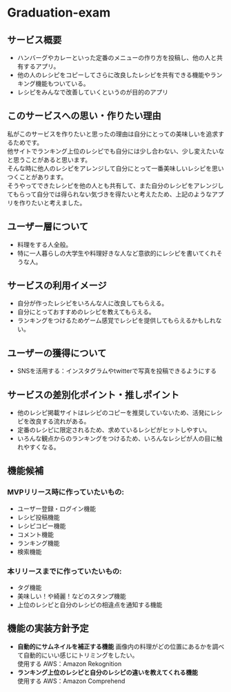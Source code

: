 # Graduation-exam

## サービス概要
- ハンバーグやカレーといった定番のメニューの作り方を投稿し、他の人と共有するアプリ。
- 他の人のレシピをコピーしてさらに改良したレシピを共有できる機能やランキング機能もついている。
- レシピをみんなで改善していくというのが目的のアプリ

## このサービスへの思い・作りたい理由
  私がこのサービスを作りたいと思ったの理由は自分にとっての美味しいを追求するためです。<br>
  他サイトでランキング上位のレシピでも自分には少し合わない、少し変えたいなと思うことがあると思います。<br>
  そんな時に他人のレシピをアレンジして自分にとって一番美味しいレシピを思いつくことがあります。<br>
  そうやってできたレシピを他の人とも共有して、また自分のレシピをアレンジしてもらって自分では得られない気づきを得たいと考えたため、上記のようなアプリを作りたいと考えました。

## ユーザー層について
- 料理をする人全般。
- 特に一人暮らしの大学生や料理好きな人など意欲的にレシピを書いてくれそうな人。

## サービスの利用イメージ
- 自分が作ったレシピをいろんな人に改良してもらえる。
- 自分にとっておすすめのレシピを教えてもらえる。
- ランキングをつけるためゲーム感覚でレシピを提供してもらえるかもしれない。

## ユーザーの獲得について
- SNSを活用する：インスタグラムやtwitterで写真を投稿できるようにする

## サービスの差別化ポイント・推しポイント
- 他のレシピ掲載サイトはレシピのコピーを推奨していないため、活発にレシピを改良する流れがある。
- 定番のレシピに限定されるため、求めているレシピがヒットしやすい。
- いろんな観点からのランキングをつけるため、いろんなレシピが人の目に触れやすくなる。

## 機能候補
### MVPリリース時に作っていたいもの:
- ユーザー登録・ログイン機能
- レシピ投稿機能
- レシピコピー機能
- コメント機能
- ランキング機能
- 検索機能

### 本リリースまでに作っていたいもの:
- タグ機能
- 美味しい！や綺麗！などのスタンプ機能
- 上位のレシピと自分のレシピの相違点を通知する機能

## 機能の実装方針予定
- **自動的にサムネイルを補正する機能** 画像内の料理がどの位置にあるかを調べて自動的にいい感じにトリミングをしたい。<br>
  使用する AWS：Amazon Rekognition
- **ランキング上位のレシピと自分のレシピの違いを教えてくれる機能**<br>
  使用する AWS：Amazon Comprehend
